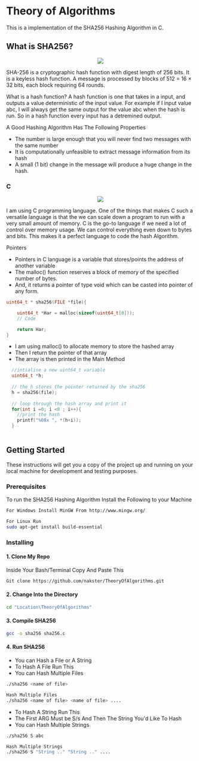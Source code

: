 # Theory of Algorithms 

This is a implementation of the SHA256 Hashing Algorithm in C.

## What is SHA256?

<p align="center"> 
<img src="https://www.digicert.com/images/sysicons/account-sha2-icon.png"/>
</p>

SHA-256 is a cryptographic hash function with digest length of 256 bits. It is a keyless hash function. A message is processed by blocks of 512 = 16 × 32 bits, each block requiring 64 rounds.

What is a hash function? A hash function is one that takes in a input, and outputs a value deterministic of the input value. For example if I input value abc, I will always get the same output for the value abc when the hash is run. So in a hash function every input has a detremined output.

A Good Hashing Algorithm Has The Following Properties
- The number is large enough that you will never find two messages with the same number 
- It is computationally unfeasible to extract message information from its hash
- A small (1 bit) change in the message will produce a huge change in the hash.

### C

<p align="center"> 
<img src="https://encrypted-tbn0.gstatic.com/images?q=tbn:ANd9GcT-SFgXIDffcVPHjFqBX53OorNfz44U28G1KaYOHorC_0tqk8UjHg"/>
</p>

I am using C programming language. One of the things that makes C such a versatile language is that the we can scale down a program to run with a very small amount of memory. C is the go-to language if we need a lot of control over memory usage. We can control everything even down to bytes and bits. This makes it a perfect language to code the hash Algorithm. 

Pointers
- Pointers in C language is a variable that stores/points the address of another variable
- The malloc() function reserves a block of memory of the specified number of bytes. 
- And, it returns a pointer of type void which can be casted into pointer of any form.

```C
uint64_t * sha256(FILE *file){

    uint64_t *Har = malloc(sizeof(uint64_t[8]));
    // Code

    return Har;
}

```
- I am using malloc() to allocate memory to store the hashed array 
- Then I return the pointer of that array 
- The array is then printed in the Main Method

```C
  //intialise a new uint64_t variable 
  uint64_t *h;
  
  // the h stores the pointer returned by the sha256
  h = sha256(file);
  
  // loop through the hash array and print it
  for(int i =0; i <8 ; i++){
    //print the hash
    printf("%08x ", *(h+i));
  }
  
```
## Getting Started

These instructions will get you a copy of the project up and running on your local machine for development and testing purposes.

### Prerequisites

To run the SHA256 Hashing Algorithm Install the Following to your Machine</br>

```bash
For Windows Install MinGW From http://www.mingw.org/
```
```bash
For Linux Run 
sudo apt-get install build-essential
```


### Installing

#### 1. Clone My Repo

Inside Your Bash/Terminal Copy And Paste This
```bash
Git clone https://github.com/nakster/TheoryOfAlgorithms.git
```
#### 2. Change Into the Directory

```bash
cd "Location\TheoryOfAlgorithms"
```

#### 3. Compile SHA256 

```bash
gcc -o sha256 sha256.c
```
#### 4. Run SHA256
- You can Hash a File or A String
- To Hash A File Run This
- You can Hash Multiple Files

```bash
./sha256 <name of file>

Hash Multiple Files
./sha256 <name of file> <name of file> .... 

```
- To Hash A String Run This
- The First ARG Must be S/s And Then The String You'd Like To Hash
- You can Hash Multiple Strings

```bash
./sha256 S abc

Hash Multiple Strings
./sha256 S "String .." "String .." ....
    
```




